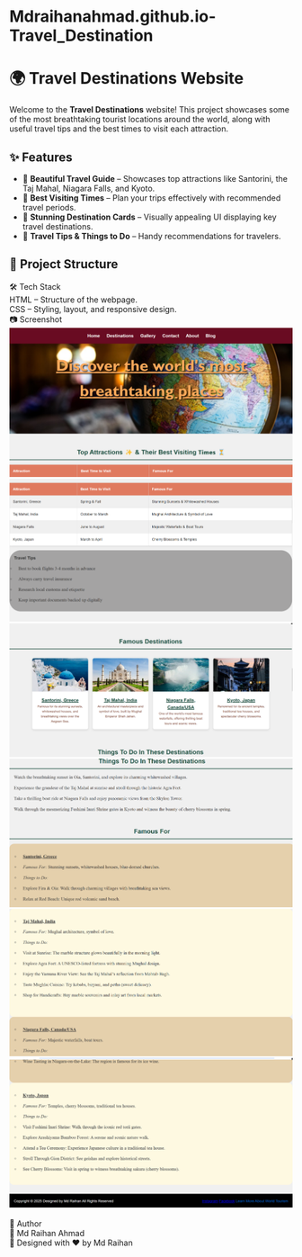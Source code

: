 # Mdraihanahmad.github.io-Travel_Destination
# 🌍 Travel Destinations Website  <br>

Welcome to the **Travel Destinations** website! This project showcases some of the most breathtaking tourist locations around the world, along with useful travel tips and the best times to visit each attraction.  <br>

## ✨ Features  <br>
- 🌟 **Beautiful Travel Guide** – Showcases top attractions like Santorini, the Taj Mahal, Niagara Falls, and Kyoto.  <br>
- 📅 **Best Visiting Times** – Plan your trips effectively with recommended travel periods.  <br>
- 📸 **Stunning Destination Cards** – Visually appealing UI displaying key travel destinations. <br> 
- 📖 **Travel Tips & Things to Do** – Handy recommendations for travelers. <br>

## 📂 Project Structure  <br>
🛠️ Tech Stack<br>
HTML – Structure of the webpage.<br>
CSS – Styling, layout, and responsive design.<br>
📷 Screenshot<br>
![Home Screen](screenshots/screenshot1.png)<br>
![Travel Tips](screenshots/screenshot2.png)<br>
![Destination Cards](screenshots/screenshot3.png)<br>
![Best Visiting Times](screenshots/screenshot4.png)<br>
![Contact Us](screenshots/screenshot5.png)<br>
![About Us](screenshots/screenshot6.png)<br>
<br>
📝 Author<br>
👤 Md Raihan Ahmad<br>
📍 Designed with ❤️ by Md Raihan<br>